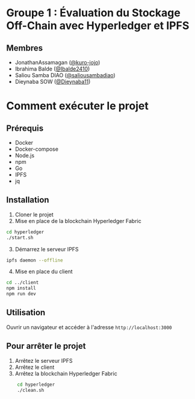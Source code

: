 # Groupe 1 : Évaluation du Stockage Off-Chain avec Hyperledger et IPFS
## Membres
- JonathanAssamagan ([@kuro-jojo](https://github.com/kuro-jojo))
- Ibrahima Balde ([@Ibalde2410](https://github.com/Ibalde2410))
- Saliou Samba DIAO ([@saliousambadiao](https://github.com/saliousambadiao))
- Dieynaba SOW ([@Dieynaba11](https://github.com/Dieynaba11))


# Comment exécuter le projet
## Prérequis
- Docker
- Docker-compose
- Node.js
- npm
- Go
- IPFS
- jq

## Installation
1. Cloner le projet
2. Mise en place de la blockchain Hyperledger Fabric
```bash
cd hyperledger
./start.sh

```
3. Démarrez le serveur IPFS
```bash
ipfs daemon --offline
```
4. Mise en place du client
```bash
cd ../client
npm install
npm run dev
```

## Utilisation
Ouvrir un navigateur et accéder à l'adresse `http://localhost:3000`

## Pour arrêter le projet
1. Arrêtez le serveur IPFS
2. Arrêtez le client
3. Arrêtez la blockchain Hyperledger Fabric
```bash
    cd hyperledger
    ./clean.sh
```